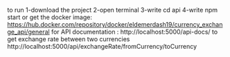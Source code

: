 to run 
1-download the project 
2-open terminal
3-write cd api
4-write npm start
or get the docker image: https://hub.docker.com/repository/docker/eldemerdash19/currency_exchange_api/general
for API documentation : http://localhost:5000/api-docs/
to get exchange rate between two currencies http://localhost:5000/api/exchangeRate/fromCurrency/toCurrency
